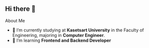 ## Hi there 👋

About Me

- 🔭 I’m currently studying at **Kasetsart University** in the Faculty of Engineering, majoring in **Computer Engineer**.
- 🌱 I’m learning **Frontend and Backend Developer**


